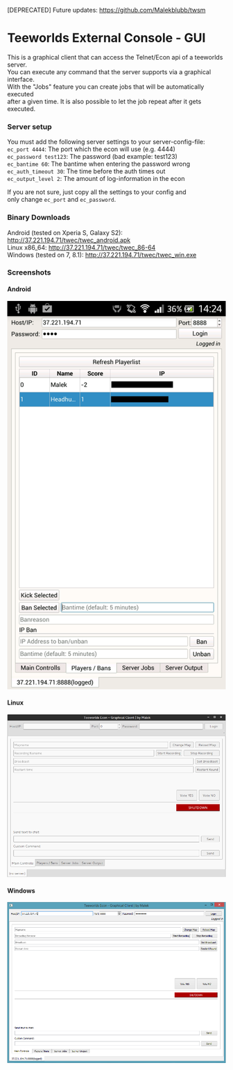 [DEPRECATED]
Future updates: https://github.com/Malekblubb/twsm  
  
    
Teeworlds External Console - GUI
================================

This is a graphical client that can access the Telnet/Econ api of a teeworlds server.  
You can execute any command that the server supports via a graphical interface.  
With the "Jobs" feature you can create jobs that will be automatically executed  
after a given time. It is also possible to let the job repeat after it gets executed.  




  
### Server setup
You must add the following server settings to your server-config-file:  
`ec_port 4444`: The port which the econ will use (e.g.  4444)  
`ec_password test123`: The password (bad example: test123)  
`ec_bantime 60`: The bantime when entering the password wrong  
`ec_auth_timeout 30`: The time before the auth times out  
`ec_output_level 2`: The amount of log-information in the econ  

If you are not sure, just copy all the settings to your config and  
only change `ec_port` and `ec_password`.  
  
  
  
### Binary Downloads
Android (tested on Xperia S, Galaxy S2): http://37.221.194.71/twec/twec_android.apk  
Linux x86_64: http://37.221.194.71/twec/twec_86-64  
Windows (tested on 7, 8.1): http://37.221.194.71/twec/twec_win.exe  
  
  
  
### Screenshots

#### Android
![img](https://raw.githubusercontent.com/Malekblubb/tw_econ_gui/master/twe_android.png)

  
#### Linux
![img](https://raw.githubusercontent.com/Malekblubb/tw_econ_gui/master/twe_linux.png)

  
#### Windows
![img](https://raw.githubusercontent.com/Malekblubb/tw_econ_gui/master/twe_win.png)
